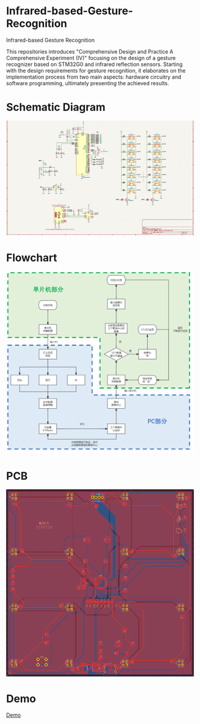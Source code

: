 # Infrared-based-Gesture-Recognition
Infrared-based Gesture Recognition

This repositories introduces "Comprehensive Design and Practice A Comprehensive Experiment (IV)" focusing on the design of a gesture recognizer based on STM32G0 and infrared reflection sensors. Starting with the design requirements for gesture recognition, it elaborates on the implementation process from two main aspects: hardware circuitry and software programming, ultimately presenting the achieved results.

# Schematic Diagram
![Schematic Diagram](images/Schematic%20Diagram.png)

# Flowchart
![Flowchart](images/Algorithm%20Flowchart.png)

# PCB
![PCB](images/PCB.png)

# Demo
[Demo](Demo.mp4)